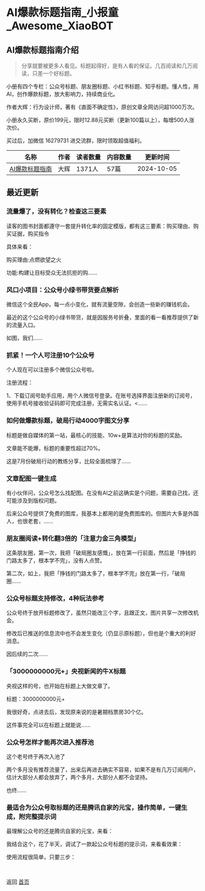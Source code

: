 # AI爆款标题指南_小报童_Awesome_XiaoBOT

## AI爆款标题指南介绍
> 分享就要被更多人看见。标题起得好，是有人看的保证。几百阅读和几万阅读，只差一个好标题。    
    
小册有四个专栏：公众号标题、朋友圈标题、小红书标题、知乎标题。懂人性，用AI，创作爆款标题，放大影响力，持续商业化。    
    
作者大辉：行为设计师，著有《直面不确定性》，原创文章全网访问超1000万次。    
    
小册永久买断，原价199元，限时12.88元买断（更新100篇以上），每增500人涨次价。    
    
买过后，加微信 16279731 进交流群，限时领取超值福利。  
  


|名称|作者|读者数量|内容数量|更新时间|
|---|---|---|---|---|
|[AI爆款标题指南](https://xiaobot.net/p/youditu?refer=0b133df9-27dc-423b-8101-639049001c13)|大辉|1371人|57篇|2024-10-05|

## 最近更新
### 流量爆了，没有转化？检查这三要素

读客的图书封面都遵守一套提升转化率的固定模版，都有这三要素：购买理由、购买证据，购买指令

具体来看：

购买理由:点燃欲望之火

功能:构建让目标受众无法抗拒的购......

### 风口小项目：公众号小绿书带货要点解析

微信这个全民App，每一点小变化，就有流量空隙，会创造一些新的赚钱机会。

最近的这个公众号的小绿书带货，就是因服务号折叠，里面的看一看推荐提供了新的流量入口。

如图，我们......

### 抓紧！一个人可注册10个公众号

个人现在可以注册多个微信公众号啦。

注册流程：

1、下载订阅号助手应用，用个人微信号登录。在账号选择界面注册新的订阅号，使用手机号接收验证码即可完成注册，无需实名认证。<......

### 如何做爆款标题，破局行动4000字图文分享

标题是做自媒体的第一站，最核心的技能、10w+是算法对你的标题的奖励。

文章能不能爆，标题的重要性超过70%。

这是7月份破局行动的教练分享，比较全面梳理了......

### 文章配图一键生成

有小伙伴问，公众号怎么找配图。在没有AI之前这确实是个问题，需要自己找，还可能涉及到版权问题。

后来公众号提供了免费的图库，我基本上都用的是免费图库的。但图片大多是外国人，也很老套，......

### 朋友圈阅读+转化翻3倍的「注意力金三角模型」

这条朋友圈，第一次，我把「破局圈友感慨」，放在第一行前面，然后是「挣钱的门路太多了，根本学不完」，没有人点赞。

第二次，如上，我把「挣钱的门路太多了，根本学不完」放在第一行，「破局圈......

### 公众号标题支持修改，4种玩法参考

公众号终于放开标题修改了，虽然只能改三个字，且跟正文，图片共享一次修改机会。

修改后已推送的信息流中也不会发生变化（仍显示原标题），但也是个重大的利好消息。

因后续的二次......

### 「3000000000元+」央视新闻的牛X标题

央视这样的号，也开始在标题上大做文章了。

标题：3000000000元+

我很好奇，点进去后，发现原来说的是暑期档票房30个亿。

这件事完全可以在标题上就能说......

### 公众号怎样才能再次进入推荐池

这个老号终于再次入池了

两个多月没有推荐流量了，出来后再进去确实不容易，如果不是有几万订阅用户，估计大部分人都会放弃了，两个多月，大部分人都不会坚持。

也终......

### 最适合为公众号取标题的还是腾讯自家的元宝，操作简单，一键生成，附完整提示词

最理解公众号的还是腾讯自家的元宝，来看：

我结合这个，花了半天，调试了一款起公众号标题的提示词，来看看效果：

使用流程很简单，只要三步：


<a href="https://github.com/Reno9527/awesome-xiaobot" style="color: white; text-decoration: none;">awesome-xiaobot</a>

返回 [首页](../README.md)
